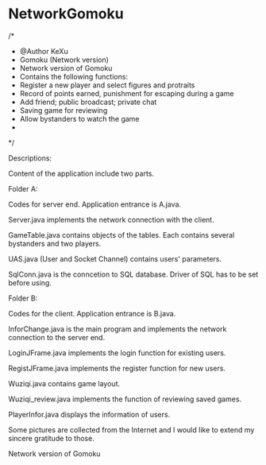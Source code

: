 NetworkGomoku
=============
/*
 * @Author KeXu
 * Gomoku (Network version)
 * Network version of Gomoku
 * Contains the following functions:
 * Register a new player and select figures and protraits
 * Record of points earned, punishment for escaping during a game
 * Add friend; public broadcast; private chat
 * Saving game for reviewing
 * Allow bystanders to watch the game
 *
 */


Descriptions:

Content of the application include two parts.

Folder A:

Codes for server end. Application entrance is A.java. 

Server.java implements the network connection with the client.

GameTable.java contains objects of the tables. Each contains several bystanders and two players.

UAS.java (User and Socket Channel) contains users' parameters.

SqlConn.java is the conncetion to SQL database. Driver of SQL has to be set before using. 


Folder B:

Codes for the client. Application  entrance is B.java.

InforChange.java is the main program and implements the network connection to the server end.

LoginJFrame.java implements the login function for existing users.

RegistJFrame.java implements the register function for new users.

Wuziqi.java contains game layout.

Wuziqi_review.java implements the function of reviewing saved games.

PlayerInfor.java displays the information of users.


Some pictures are collected from the Internet and I would like to extend my sincere gratitude to those.


Network version of Gomoku
